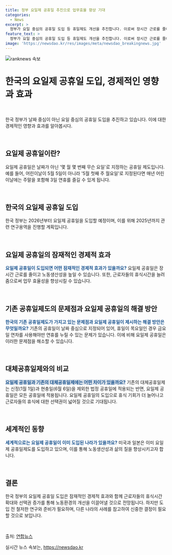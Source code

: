```yaml
---
title: 정부 요일제 공휴일 추진으로 업무효율 향상 기대
categories:
  - News
excerpt: >
  정부가 요일 중심의 공휴일 도입 등 휴일제도 개선을 추진합니다. 이로써 장시간 근로를 줄이고 휴게시간 선택권을 높여 노동생산성을 높이겠다는 취지이며, 이에 대한 역동경제 로드맵이 발표되었습니다. 요일제 공휴일은 공휴일을 특정 날짜가 아닌 몇 월 몇 번째 무슨 요일로 지정하는 방식으로, 어린이날과 같은 공휴일이 주말을 포함한 연휴로 확대될 전망입니다. 현재 2013년부터 대체공휴일제를 도입하고 있는 우리나라는 2026년부터 요일제 공휴일제를 시행할 예정이며, 관련 연구용역을 2025년까지 진행할 예정입니다.
feature_text: >
  정부가 요일 중심의 공휴일 도입 등 휴일제도 개선을 추진합니다. 이로써 장시간 근로를 줄이고 휴게시간 선택권을 높여 노동생산성을 높이겠다는 취지이며, 이에 대한 역동경제 로드맵이 발표되었습니다. 요일제 공휴일은 공휴일을 특정 날짜가 아닌 몇 월 몇 번째 무슨 요일로 지정하는 방식으로, 어린이날과 같은 공휴일이 주말을 포함한 연휴로 확대될 전망입니다. 현재 2013년부터 대체공휴일제를 도입하고 있는 우리나라는 2026년부터 요일제 공휴일제를 시행할 예정이며, 관련 연구용역을 2025년까지 진행할 예정입니다.
image: 'https://newsdao.kr/res/images/meta/newsdao_breakingnews.jpg'
---
```


<p><img src="https://newsdao.kr/res/images/meta/newsdao_breakingnews.jpg" alt="ranknews 속보" /></p>

<h1 data-ke-size="size26"><b>한국의 요일제 공휴일 도입, 경제적인 영향과 효과</b></h1>

<p data-ke-size="size16">&nbsp;</p>

<p>한국 정부가 날짜 중심이 아닌 요일 중심의 공휴일 도입을 추진하고 있습니다. 이에 대한 경제적인 영향과 효과를 알아봅시다.</p>

<p data-ke-size="size16">&nbsp;</p>

<h2 data-ke-size="size26">요일제 공휴일이란?</h2>

<p>요일제 공휴일은 날짜가 아닌 '몇 월 몇 번째 무슨 요일'로 지정하는 공휴일 제도입니다. 예를 들어, 어린이날이 5월 5일이 아니라 '5월 첫째 주 월요일'로 지정된다면 매년 어린이날에는 주말을 포함해 3일 연휴를 즐길 수 있게 됩니다.</p>

<p data-ke-size="size16">&nbsp;</p>

<h2 data-ke-size="size26"><b>한국의 요일제 공휴일 도입</b></h2>

<p>한국 정부는 2026년부터 요일제 공휴일을 도입할 예정이며, 이를 위해 2025년까지 관련 연구용역을 진행할 계획입니다.</p>

<p data-ke-size="size16">&nbsp;</p>

<h2 data-ke-size="size26">요일제 공휴일의 잠재적인 경제적 효과</h2>

<p><b><span style="color: #1a5490;">요일제 공휴일이 도입되면 어떤 잠재적인 경제적 효과가 있을까요?</span></b>
요일제 공휴일은 장시간 근로를 줄이고 노동생산성을 높일 수 있습니다. 또한, 근로자들의 휴식시간을 늘려줌으로써 업무 효율성을 향상시킬 수 있습니다.</p>

<p data-ke-size="size16">&nbsp;</p>

<h2 data-ke-size="size26">기존 공휴일제도의 문제점과 요일제 공휴일의 해결 방안</h2>

<p><b><span style="color: #1a5490;">한국의 기존 공휴일제도가 가지고 있는 문제점과 요일제 공휴일이 제시하는 해결 방안은 무엇일까요?</span></b>
기존의 공휴일이 날짜 중심으로 지정되어 있어, 휴일이 목요일인 경우 금요일 연차를 사용해야만 연휴를 누릴 수 있는 문제가 있습니다. 이에 비해 요일제 공휴일은 이러한 문제점을 해소할 수 있습니다.</p>

<p data-ke-size="size16">&nbsp;</p>

<h2 data-ke-size="size26"><b>대체공휴일제와의 비교</b></h2>

<p><b><span style="background-color: #21538527; color: #1a5490;">요일제 공휴일과 기존의 대체공휴일제에는 어떤 차이가 있을까요?</span></b>
기존의 대체공휴일제는 신정(1월 1일)과 현충일(6월 6일)을 제외한 법정 공휴일에 적용되는 반면, 요일제 공휴일은 모든 공휴일에 적용됩니다. 요일제 공휴일의 도입으로 휴식 기회가 더 늘어나고 근로자들의 휴식에 대한 선택권이 넓어질 것으로 기대됩니다.</p>

<p data-ke-size="size16">&nbsp;</p>

<h2 data-ke-size="size26">세계적인 동향</h2>

<p><b><span style="color: #1a5490;">세계적으로는 요일제 공휴일이 이미 도입된 나라가 있을까요?</span></b>
미국과 일본은 이미 요일제 공휴일제도를 도입하고 있으며, 이를 통해 노동생산성과 삶의 질을 향상시키고자 합니다.</p>

<p data-ke-size="size16">&nbsp;</p>

<h2 data-ke-size="size26">결론</h2>

<p>한국 정부의 요일제 공휴일 도입은 잠재적인 경제적 효과와 함께 근로자들의 휴식시간 확대와 선택권 증가를 통해 노동환경의 개선을 이끌어낼 것으로 전망됩니다. 하지만 도입 전 철저한 연구와 준비가 필요하며, 다른 나라의 사례를 참고하여 신중한 결정이 필요할 것으로 보입니다.</p>

<p data-ke-size="size16">&nbsp;</p>

<p>출처: <a href="https://www.yna.co.kr/view/AKR20220803081800530?input=1195m">연합뉴스</a></p>
실시간 뉴스 속보는, <a href="https://newsdao.kr" rel="dofollow">https://newsdao.kr</a>


